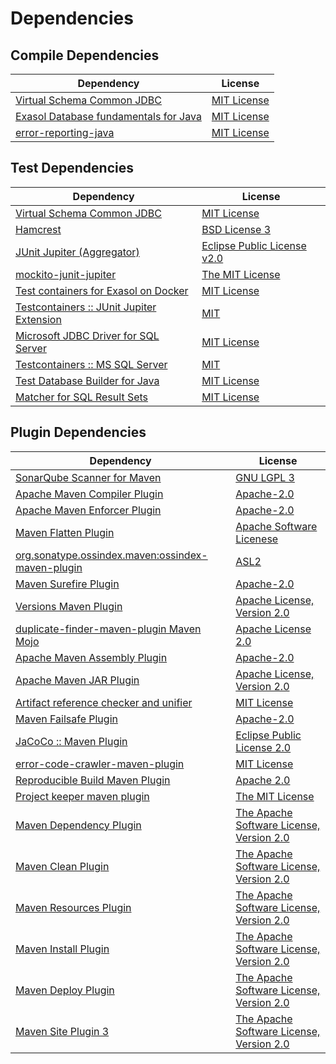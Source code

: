 <!-- @formatter:off -->
# Dependencies

## Compile Dependencies

| Dependency                                 | License          |
| ------------------------------------------ | ---------------- |
| [Virtual Schema Common JDBC][0]            | [MIT License][1] |
| [Exasol Database fundamentals for Java][2] | [MIT License][3] |
| [error-reporting-java][4]                  | [MIT License][5] |

## Test Dependencies

| Dependency                                      | License                          |
| ----------------------------------------------- | -------------------------------- |
| [Virtual Schema Common JDBC][0]                 | [MIT License][1]                 |
| [Hamcrest][6]                                   | [BSD License 3][7]               |
| [JUnit Jupiter (Aggregator)][8]                 | [Eclipse Public License v2.0][9] |
| [mockito-junit-jupiter][10]                     | [The MIT License][11]            |
| [Test containers for Exasol on Docker][12]      | [MIT License][13]                |
| [Testcontainers :: JUnit Jupiter Extension][14] | [MIT][15]                        |
| [Microsoft JDBC Driver for SQL Server][16]      | [MIT License][17]                |
| [Testcontainers :: MS SQL Server][14]           | [MIT][15]                        |
| [Test Database Builder for Java][18]            | [MIT License][19]                |
| [Matcher for SQL Result Sets][20]               | [MIT License][21]                |

## Plugin Dependencies

| Dependency                                              | License                                        |
| ------------------------------------------------------- | ---------------------------------------------- |
| [SonarQube Scanner for Maven][22]                       | [GNU LGPL 3][23]                               |
| [Apache Maven Compiler Plugin][24]                      | [Apache-2.0][25]                               |
| [Apache Maven Enforcer Plugin][26]                      | [Apache-2.0][25]                               |
| [Maven Flatten Plugin][27]                              | [Apache Software Licenese][25]                 |
| [org.sonatype.ossindex.maven:ossindex-maven-plugin][28] | [ASL2][29]                                     |
| [Maven Surefire Plugin][30]                             | [Apache-2.0][25]                               |
| [Versions Maven Plugin][31]                             | [Apache License, Version 2.0][25]              |
| [duplicate-finder-maven-plugin Maven Mojo][32]          | [Apache License 2.0][33]                       |
| [Apache Maven Assembly Plugin][34]                      | [Apache-2.0][25]                               |
| [Apache Maven JAR Plugin][35]                           | [Apache License, Version 2.0][25]              |
| [Artifact reference checker and unifier][36]            | [MIT License][37]                              |
| [Maven Failsafe Plugin][38]                             | [Apache-2.0][25]                               |
| [JaCoCo :: Maven Plugin][39]                            | [Eclipse Public License 2.0][40]               |
| [error-code-crawler-maven-plugin][41]                   | [MIT License][42]                              |
| [Reproducible Build Maven Plugin][43]                   | [Apache 2.0][29]                               |
| [Project keeper maven plugin][44]                       | [The MIT License][45]                          |
| [Maven Dependency Plugin][46]                           | [The Apache Software License, Version 2.0][29] |
| [Maven Clean Plugin][47]                                | [The Apache Software License, Version 2.0][29] |
| [Maven Resources Plugin][48]                            | [The Apache Software License, Version 2.0][29] |
| [Maven Install Plugin][49]                              | [The Apache Software License, Version 2.0][29] |
| [Maven Deploy Plugin][50]                               | [The Apache Software License, Version 2.0][29] |
| [Maven Site Plugin 3][51]                               | [The Apache Software License, Version 2.0][29] |

[0]: https://github.com/exasol/virtual-schema-common-jdbc/
[1]: https://github.com/exasol/virtual-schema-common-jdbc/blob/main/LICENSE
[2]: https://github.com/exasol/db-fundamentals-java/
[3]: https://github.com/exasol/db-fundamentals-java/blob/main/LICENSE
[4]: https://github.com/exasol/error-reporting-java/
[5]: https://github.com/exasol/error-reporting-java/blob/main/LICENSE
[6]: http://hamcrest.org/JavaHamcrest/
[7]: http://opensource.org/licenses/BSD-3-Clause
[8]: https://junit.org/junit5/
[9]: https://www.eclipse.org/legal/epl-v20.html
[10]: https://github.com/mockito/mockito
[11]: https://github.com/mockito/mockito/blob/main/LICENSE
[12]: https://github.com/exasol/exasol-testcontainers/
[13]: https://github.com/exasol/exasol-testcontainers/blob/main/LICENSE
[14]: https://testcontainers.org
[15]: http://opensource.org/licenses/MIT
[16]: https://github.com/Microsoft/mssql-jdbc
[17]: http://www.opensource.org/licenses/mit-license.php
[18]: https://github.com/exasol/test-db-builder-java/
[19]: https://github.com/exasol/test-db-builder-java/blob/main/LICENSE
[20]: https://github.com/exasol/hamcrest-resultset-matcher/
[21]: https://github.com/exasol/hamcrest-resultset-matcher/blob/main/LICENSE
[22]: http://sonarsource.github.io/sonar-scanner-maven/
[23]: http://www.gnu.org/licenses/lgpl.txt
[24]: https://maven.apache.org/plugins/maven-compiler-plugin/
[25]: https://www.apache.org/licenses/LICENSE-2.0.txt
[26]: https://maven.apache.org/enforcer/maven-enforcer-plugin/
[27]: https://www.mojohaus.org/flatten-maven-plugin/
[28]: https://sonatype.github.io/ossindex-maven/maven-plugin/
[29]: http://www.apache.org/licenses/LICENSE-2.0.txt
[30]: https://maven.apache.org/surefire/maven-surefire-plugin/
[31]: https://www.mojohaus.org/versions/versions-maven-plugin/
[32]: https://basepom.github.io/duplicate-finder-maven-plugin
[33]: http://www.apache.org/licenses/LICENSE-2.0.html
[34]: https://maven.apache.org/plugins/maven-assembly-plugin/
[35]: https://maven.apache.org/plugins/maven-jar-plugin/
[36]: https://github.com/exasol/artifact-reference-checker-maven-plugin/
[37]: https://github.com/exasol/artifact-reference-checker-maven-plugin/blob/main/LICENSE
[38]: https://maven.apache.org/surefire/maven-failsafe-plugin/
[39]: https://www.jacoco.org/jacoco/trunk/doc/maven.html
[40]: https://www.eclipse.org/legal/epl-2.0/
[41]: https://github.com/exasol/error-code-crawler-maven-plugin/
[42]: https://github.com/exasol/error-code-crawler-maven-plugin/blob/main/LICENSE
[43]: http://zlika.github.io/reproducible-build-maven-plugin
[44]: https://github.com/exasol/project-keeper/
[45]: https://github.com/exasol/project-keeper/blob/main/LICENSE
[46]: http://maven.apache.org/plugins/maven-dependency-plugin/
[47]: http://maven.apache.org/plugins/maven-clean-plugin/
[48]: http://maven.apache.org/plugins/maven-resources-plugin/
[49]: http://maven.apache.org/plugins/maven-install-plugin/
[50]: http://maven.apache.org/plugins/maven-deploy-plugin/
[51]: http://maven.apache.org/plugins/maven-site-plugin/

